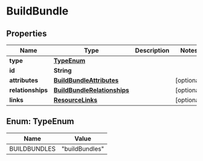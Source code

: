 

# BuildBundle


## Properties

| Name | Type | Description | Notes |
|------------ | ------------- | ------------- | -------------|
|**type** | [**TypeEnum**](#TypeEnum) |  |  |
|**id** | **String** |  |  |
|**attributes** | [**BuildBundleAttributes**](BuildBundleAttributes.md) |  |  [optional] |
|**relationships** | [**BuildBundleRelationships**](BuildBundleRelationships.md) |  |  [optional] |
|**links** | [**ResourceLinks**](ResourceLinks.md) |  |  [optional] |



## Enum: TypeEnum

| Name | Value |
|---- | -----|
| BUILDBUNDLES | &quot;buildBundles&quot; |




